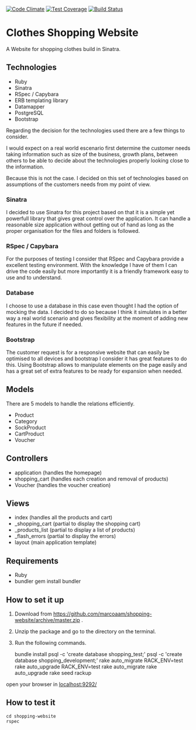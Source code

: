 [![Code Climate](https://codeclimate.com/github/marcoaam/shopping-website/badges/gpa.svg)](https://codeclimate.com/github/marcoaam/shopping-website) [![Test Coverage](https://codeclimate.com/github/marcoaam/shopping-website/badges/coverage.svg)](https://codeclimate.com/github/marcoaam/shopping-website) [![Build Status](https://travis-ci.org/marcoaam/shopping-website.svg?branch=development)](https://travis-ci.org/marcoaam/shopping-website)

Clothes Shopping Website
=======================

A Website for shopping clothes build in Sinatra.

Technologies
------------

- Ruby
- Sinatra
- RSpec / Capybara
- ERB templating library
- Datamapper
- PostgreSQL
- Bootstrap

Regarding the decision for the technologies used there are a few things to consider.

I would expect on a real world escenario first determine the customer needs taking information such as size of the business, growth plans, between others to be able to decide about the technologies properly looking close to the information.

Because this is not the case. I decided on this set of technologies based on assumptions of the customers needs from my point of view.


### Sinatra

I decided to use Sinatra for this project based on that it is a simple yet powerfull library that gives great control over the application. It can handle a reasonable size application without getting out of hand as long as the proper organisation for the files and folders is followed.

### RSpec / Capybara

For the purposes of testing I consider that RSpec and Capybara provide a excellent testing environment. With the knowledge I have of them I can drive the code easily but more importantly it is a friendly framework easy to use and to understand.

### Database

I choose to use a database in this case even thought I had the option of mocking the data. I decided to do so because I think it simulates in a better way a real world scenario and gives flexibility at the moment of adding new features in the future if needed.

### Bootstrap

The customer request is for a responsive website that can easily be optimised to all devices and bootstrap I consider it has great features to do this. Using Bootstrap allows to manipulate elements on the page easily and has a great set of extra features to be ready for expansion when needed.


Models
------

There are 5 models to handle the relations efficiently.

- Product
- Category
- SockProduct
- CartProduct
- Voucher

Controllers
-----------

- application   (handles the homepage)
- shopping_cart (handles each creation and removal of products)
- Voucher       (handles the voucher creation)

Views
------

- index          (handles all the products and cart)
- _shopping_cart (partial to display the shopping cart)
- _products_list (partial to display a list of products)
- _flash_errors  (partial to display the errors)
- layout         (main application template)


Requirements
-------------

- Ruby
- bundler 
    gem install bundler


How to set it up
---------------

1. Download from https://github.com/marcoaam/shopping-website/archive/master.zip .
2. Unzip the package and go to the directory on the terminal.
3. Run the following commands.

    bundle install
    psql -c 'create database shopping_test;'
    psql -c 'create database shopping_development;'
    rake auto_migrate RACK_ENV=test
    rake auto_upgrade RACK_ENV=test
    rake auto_migrate
    rake auto_upgrade
    rake seed
    rackup

open your browser in [localhost:9292/](http://localhost:9292/)


How to test it
--------------

    cd shopping-website
    rspec



